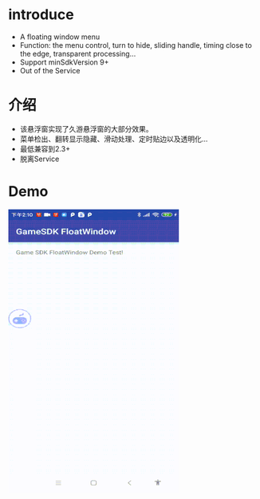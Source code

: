 # introduce
- A floating window menu
- Function:
  the menu control,
  turn to hide,
  sliding handle,
  timing close to the edge,
  transparent processing...
- Support minSdkVersion 9+
- Out of the Service

# 介绍
- 该悬浮窗实现了久游悬浮窗的大部分效果。
- 菜单检出、翻转显示隐藏、滑动处理、定时贴边以及透明化...
- 最低兼容到2.3+
- 脱离Service

# Demo
![after](https://github.com/toeii/FloatWindow/blob/master/images/float_window_new.gif)

  
